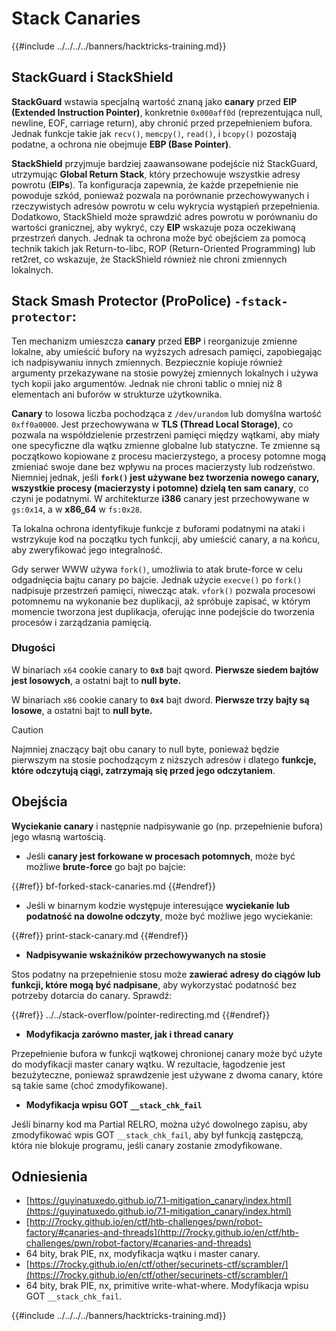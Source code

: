 # Stack Canaries

{{#include ../../../../banners/hacktricks-training.md}}

## **StackGuard i StackShield**

**StackGuard** wstawia specjalną wartość znaną jako **canary** przed **EIP (Extended Instruction Pointer)**, konkretnie `0x000aff0d` (reprezentująca null, newline, EOF, carriage return), aby chronić przed przepełnieniem bufora. Jednak funkcje takie jak `recv()`, `memcpy()`, `read()`, i `bcopy()` pozostają podatne, a ochrona nie obejmuje **EBP (Base Pointer)**.

**StackShield** przyjmuje bardziej zaawansowane podejście niż StackGuard, utrzymując **Global Return Stack**, który przechowuje wszystkie adresy powrotu (**EIPs**). Ta konfiguracja zapewnia, że każde przepełnienie nie powoduje szkód, ponieważ pozwala na porównanie przechowywanych i rzeczywistych adresów powrotu w celu wykrycia wystąpień przepełnienia. Dodatkowo, StackShield może sprawdzić adres powrotu w porównaniu do wartości granicznej, aby wykryć, czy **EIP** wskazuje poza oczekiwaną przestrzeń danych. Jednak ta ochrona może być obejściem za pomocą technik takich jak Return-to-libc, ROP (Return-Oriented Programming) lub ret2ret, co wskazuje, że StackShield również nie chroni zmiennych lokalnych.

## **Stack Smash Protector (ProPolice) `-fstack-protector`:**

Ten mechanizm umieszcza **canary** przed **EBP** i reorganizuje zmienne lokalne, aby umieścić bufory na wyższych adresach pamięci, zapobiegając ich nadpisywaniu innych zmiennych. Bezpiecznie kopiuje również argumenty przekazywane na stosie powyżej zmiennych lokalnych i używa tych kopii jako argumentów. Jednak nie chroni tablic o mniej niż 8 elementach ani buforów w strukturze użytkownika.

**Canary** to losowa liczba pochodząca z `/dev/urandom` lub domyślna wartość `0xff0a0000`. Jest przechowywana w **TLS (Thread Local Storage)**, co pozwala na współdzielenie przestrzeni pamięci między wątkami, aby miały one specyficzne dla wątku zmienne globalne lub statyczne. Te zmienne są początkowo kopiowane z procesu macierzystego, a procesy potomne mogą zmieniać swoje dane bez wpływu na proces macierzysty lub rodzeństwo. Niemniej jednak, jeśli **`fork()` jest używane bez tworzenia nowego canary, wszystkie procesy (macierzysty i potomne) dzielą ten sam canary**, co czyni je podatnymi. W architekturze **i386** canary jest przechowywane w `gs:0x14`, a w **x86_64** w `fs:0x28`.

Ta lokalna ochrona identyfikuje funkcje z buforami podatnymi na ataki i wstrzykuje kod na początku tych funkcji, aby umieścić canary, a na końcu, aby zweryfikować jego integralność.

Gdy serwer WWW używa `fork()`, umożliwia to atak brute-force w celu odgadnięcia bajtu canary po bajcie. Jednak użycie `execve()` po `fork()` nadpisuje przestrzeń pamięci, niwecząc atak. `vfork()` pozwala procesowi potomnemu na wykonanie bez duplikacji, aż spróbuje zapisać, w którym momencie tworzona jest duplikacja, oferując inne podejście do tworzenia procesów i zarządzania pamięcią.

### Długości

W binariach `x64` cookie canary to **`0x8`** bajt qword. **Pierwsze siedem bajtów jest losowych**, a ostatni bajt to **null byte.**

W binariach `x86` cookie canary to **`0x4`** bajt dword. **Pierwsze trzy bajty są losowe**, a ostatni bajt to **null byte.**

> [!CAUTION]
> Najmniej znaczący bajt obu canary to null byte, ponieważ będzie pierwszym na stosie pochodzącym z niższych adresów i dlatego **funkcje, które odczytują ciągi, zatrzymają się przed jego odczytaniem**.

## Obejścia

**Wyciekanie canary** i następnie nadpisywanie go (np. przepełnienie bufora) jego własną wartością.

- Jeśli **canary jest forkowane w procesach potomnych**, może być możliwe **brute-force** go bajt po bajcie:

{{#ref}}
bf-forked-stack-canaries.md
{{#endref}}

- Jeśli w binarnym kodzie występuje interesujące **wyciekanie lub podatność na dowolne odczyty**, może być możliwe jego wyciekanie:

{{#ref}}
print-stack-canary.md
{{#endref}}

- **Nadpisywanie wskaźników przechowywanych na stosie**

Stos podatny na przepełnienie stosu może **zawierać adresy do ciągów lub funkcji, które mogą być nadpisane**, aby wykorzystać podatność bez potrzeby dotarcia do canary. Sprawdź:

{{#ref}}
../../stack-overflow/pointer-redirecting.md
{{#endref}}

- **Modyfikacja zarówno master, jak i thread canary**

Przepełnienie bufora w funkcji wątkowej chronionej canary może być użyte do modyfikacji master canary wątku. W rezultacie, łagodzenie jest bezużyteczne, ponieważ sprawdzenie jest używane z dwoma canary, które są takie same (choć zmodyfikowane).

- **Modyfikacja wpisu GOT `__stack_chk_fail`**

Jeśli binarny kod ma Partial RELRO, można użyć dowolnego zapisu, aby zmodyfikować wpis GOT `__stack_chk_fail`, aby był funkcją zastępczą, która nie blokuje programu, jeśli canary zostanie zmodyfikowane.

## Odniesienia

- [https://guyinatuxedo.github.io/7.1-mitigation_canary/index.html](https://guyinatuxedo.github.io/7.1-mitigation_canary/index.html)
- [http://7rocky.github.io/en/ctf/htb-challenges/pwn/robot-factory/#canaries-and-threads](http://7rocky.github.io/en/ctf/htb-challenges/pwn/robot-factory/#canaries-and-threads)
- 64 bity, brak PIE, nx, modyfikacja wątku i master canary.
- [https://7rocky.github.io/en/ctf/other/securinets-ctf/scrambler/](https://7rocky.github.io/en/ctf/other/securinets-ctf/scrambler/)
- 64 bity, brak PIE, nx, primitive write-what-where. Modyfikacja wpisu GOT `__stack_chk_fail`.

{{#include ../../../../banners/hacktricks-training.md}}
